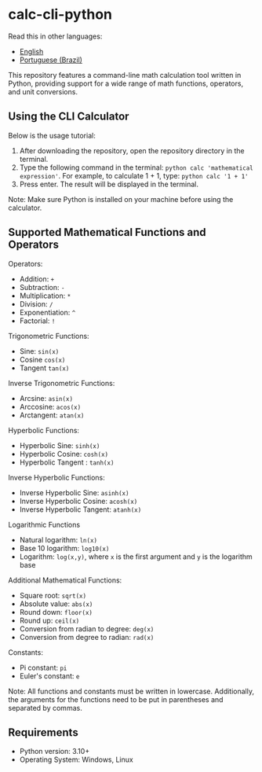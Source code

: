 # calc-cli-python

Read this in other languages:
- [English](https://github.com/joaovictorvns/calc-cli-python/blob/main/README.md)
- [Portuguese (Brazil)](https://github.com/joaovictorvns/calc-cli-python/blob/main/README.pt-br.md)

This repository features a command-line math calculation tool written in Python, providing support for a wide range of math functions, operators, and unit conversions.

## Using the CLI Calculator

Below is the usage tutorial:

1.  After downloading the repository, open the repository directory in the terminal.
2.  Type the following command in the terminal: `python calc 'mathematical expression'`. For example, to calculate 1 + 1, type: `python calc '1 + 1'`
3.  Press enter. The result will be displayed in the terminal.

Note: Make sure Python is installed on your machine before using the calculator.

## Supported Mathematical Functions and Operators

Operators:

-   Addition: `+`
-   Subtraction: `-`
-   Multiplication: `*`
-   Division: `/`
-   Exponentiation: `^`
-   Factorial: `!`

Trigonometric Functions:

-   Sine: `sin(x)`
-   Cosine `cos(x)`
-   Tangent `tan(x)`

Inverse Trigonometric Functions:

-   Arcsine: `asin(x)`
-   Arccosine: `acos(x)`
-   Arctangent: `atan(x)`

Hyperbolic Functions:

-   Hyperbolic Sine: `sinh(x)`
-   Hyperbolic Cosine: `cosh(x)`
-   Hyperbolic Tangent : `tanh(x)`

Inverse Hyperbolic Functions:

-   Inverse Hyperbolic Sine: `asinh(x)`
-   Inverse Hyperbolic Cosine: `acosh(x)`
-   Inverse Hyperbolic Tangent: `atanh(x)`

Logarithmic Functions

-   Natural logarithm: `ln(x)`
-   Base 10 logarithm: `log10(x)`
-   Logarithm: `log(x,y)`, where `x` is the first argument and `y` is the logarithm base

Additional Mathematical Functions:

-   Square root: `sqrt(x)`
-   Absolute value: `abs(x)`
-   Round down: `floor(x)`
-   Round up: `ceil(x)`
-   Conversion from radian to degree: `deg(x)`
-   Conversion from degree to radian: `rad(x)`

Constants:

-   Pi constant: `pi`
-   Euler's constant: `e`

Note: All functions and constants must be written in lowercase. Additionally, the arguments for the functions need to be put in parentheses and separated by commas.

## Requirements

-   Python version: 3.10+
-   Operating System: Windows, Linux